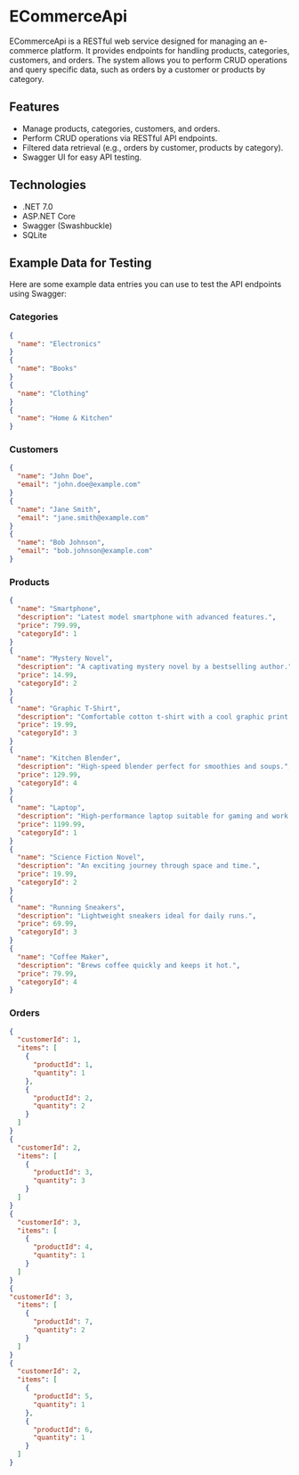 # ECommerceApi

ECommerceApi is a RESTful web service designed for managing an e-commerce platform. It provides endpoints for handling products, categories, customers, and orders. The system allows you to perform CRUD operations and query specific data, such as orders by a customer or products by category.

## Features

- Manage products, categories, customers, and orders.
- Perform CRUD operations via RESTful API endpoints.
- Filtered data retrieval (e.g., orders by customer, products by category).
- Swagger UI for easy API testing.

## Technologies

- .NET 7.0
- ASP.NET Core
- Swagger (Swashbuckle)
- SQLite

## Example Data for Testing

Here are some example data entries you can use to test the API endpoints using Swagger:

### Categories
```json
{
  "name": "Electronics"
}
{
  "name": "Books"
}
{
  "name": "Clothing"
}
{
  "name": "Home & Kitchen"
}
```
### Customers
```json
{
  "name": "John Doe",
  "email": "john.doe@example.com"
}
{
  "name": "Jane Smith",
  "email": "jane.smith@example.com"
}
{
  "name": "Bob Johnson",
  "email": "bob.johnson@example.com"
}
```
### Products
```json
{
  "name": "Smartphone",
  "description": "Latest model smartphone with advanced features.",
  "price": 799.99,
  "categoryId": 1
}
{
  "name": "Mystery Novel",
  "description": "A captivating mystery novel by a bestselling author.",
  "price": 14.99,
  "categoryId": 2
}
{
  "name": "Graphic T-Shirt",
  "description": "Comfortable cotton t-shirt with a cool graphic print.",
  "price": 19.99,
  "categoryId": 3
}
{
  "name": "Kitchen Blender",
  "description": "High-speed blender perfect for smoothies and soups.",
  "price": 129.99,
  "categoryId": 4
}
{
  "name": "Laptop",
  "description": "High-performance laptop suitable for gaming and work.",
  "price": 1199.99,
  "categoryId": 1
}
{
  "name": "Science Fiction Novel",
  "description": "An exciting journey through space and time.",
  "price": 19.99,
  "categoryId": 2
}
{
  "name": "Running Sneakers",
  "description": "Lightweight sneakers ideal for daily runs.",
  "price": 69.99,
  "categoryId": 3
}
{
  "name": "Coffee Maker",
  "description": "Brews coffee quickly and keeps it hot.",
  "price": 79.99,
  "categoryId": 4
}
```
### Orders
```json
{
  "customerId": 1,
  "items": [
    {
      "productId": 1,
      "quantity": 1
    },
    {
      "productId": 2,
      "quantity": 2
    }
  ]
}
{
  "customerId": 2,
  "items": [
    {
      "productId": 3,
      "quantity": 3
    }
  ]
}
{
  "customerId": 3,
  "items": [
    {
      "productId": 4,
      "quantity": 1
    }
  ]
}
{
"customerId": 3,
  "items": [
    {
      "productId": 7,
      "quantity": 2
    }
  ]
}
{
  "customerId": 2,
  "items": [
    {
      "productId": 5,
      "quantity": 1
    },
    {
      "productId": 6,
      "quantity": 1
    }
  ]
}
```
